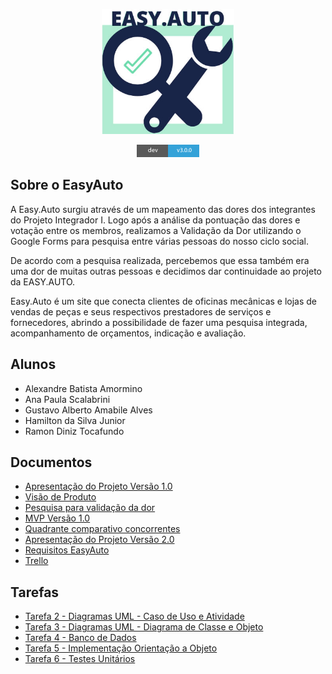 <p align="center"><img src="assets/img/easyauto-logo.jpg" height="200px"></p>

<p align="center">
    <a href="#"><img src="assets/img/version.png"></a>
</p>

## Sobre o EasyAuto

A Easy.Auto surgiu através de um mapeamento das dores dos integrantes do Projeto Integrador I. Logo após a análise da pontuação das dores e votação entre os membros, realizamos a Validação da Dor utilizando o Google Forms para pesquisa entre várias pessoas do nosso ciclo social.

De acordo com a pesquisa realizada, percebemos que essa também era uma dor de muitas outras pessoas e decidimos dar continuidade ao projeto da EASY.AUTO.

Easy.Auto é um site que conecta clientes de oficinas mecânicas e lojas de vendas de peças e seus respectivos prestadores de serviços e fornecedores, abrindo a possibilidade de fazer uma pesquisa integrada, acompanhamento de orçamentos, indicação e avaliação.

## Alunos

- Alexandre Batista Amormino
- Ana Paula Scalabrini
- Gustavo Alberto Amabile Alves
- Hamilton da Silva Junior
- Ramon Diniz Tocafundo

## Documentos

- [Apresentação do Projeto Versão 1.0](assets/documents/apresentacao-projeto-easyauto-v1.0.pdf)
- [Visão de Produto](assets/img/visao-produto-easyauto.jpeg)
- [Pesquisa para validação da dor](assets/documents/formulario-validacao-dor.docx)
- [MVP Versão 1.0](assets/documents/mvp-v1.PPTX)
- [Quadrante comparativo concorrentes](assets/documents/quadrante-comparativo-concorrentes.pptx)
- [Apresentação do Projeto Versão 2.0](assets/documents/apresentacao-projeto-easyauto-v2.0,pptx)
- [Requisitos EasyAuto](assets/documents/requisitos-easyauto.pdf)
- [Trello](https://trello.com/invite/b/c0Ok7DlD/7607e52576b22ae13db58579e328aa38/projeto-integrador-2)

## Tarefas

- [Tarefa 2 - Diagramas UML - Caso de Uso e Atividade](assets/tarefa02/)
- [Tarefa 3 - Diagramas UML - Diagrama de Classe e Objeto](assets/tarefa03/)
- [Tarefa 4 - Banco de Dados](assets/tarefa04/)
- [Tarefa 5 - Implementação Orientação a Objeto](assets/tarefa05/)
- [Tarefa 6 - Testes Unitários](assets/tarefa06/)
